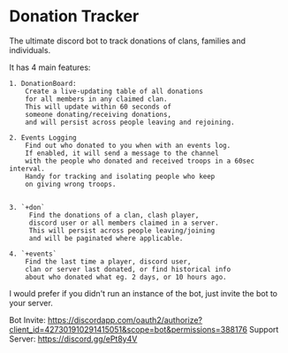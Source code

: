 # Donation Tracker

The ultimate discord bot to track donations of clans, families and individuals.

It has 4 main features:

    1. DonationBoard:
        Create a live-updating table of all donations 
        for all members in any claimed clan. 
        This will update within 60 seconds of 
        someone donating/receiving donations, 
        and will persist across people leaving and rejoining.    
       
    2. Events Logging
        Find out who donated to you when with an events log.
        If enabled, it will send a message to the channel 
        with the people who donated and received troops in a 60sec interval. 
        Handy for tracking and isolating people who keep 
        on giving wrong troops.
        
       
    3. `+don`
         Find the donations of a clan, clash player, 
         discord user or all members claimed in a server.
         This will persist across people leaving/joining 
         and will be paginated where applicable.
        
    4. `+events`
        Find the last time a player, discord user, 
        clan or server last donated, or find historical info 
        about who donated what eg. 2 days, or 10 hours ago.
     
     
I would prefer if you didn't run an instance of the bot, just invite the bot to your server.

Bot Invite: https://discordapp.com/oauth2/authorize?client_id=427301910291415051&scope=bot&permissions=388176
Support Server: https://discord.gg/ePt8y4V   
